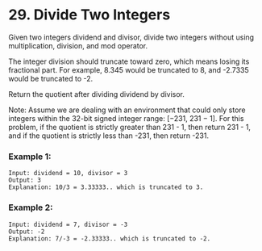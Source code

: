# 29. Divide Two Integers

Given two integers dividend and divisor, divide two integers without using multiplication, division, and mod operator.

The integer division should truncate toward zero, which means losing its fractional part. For example, 8.345 would be truncated to 8, and -2.7335 would be truncated to -2.

Return the quotient after dividing dividend by divisor.

Note: Assume we are dealing with an environment that could only store integers within the 32-bit signed integer range: [−231, 231 − 1]. For this problem, if the quotient is strictly greater than 231 - 1, then return 231 - 1, and if the quotient is strictly less than -231, then return -231.

### Example 1:

```
Input: dividend = 10, divisor = 3
Output: 3
Explanation: 10/3 = 3.33333.. which is truncated to 3.
```

### Example 2:

```
Input: dividend = 7, divisor = -3
Output: -2
Explanation: 7/-3 = -2.33333.. which is truncated to -2.
``` 


